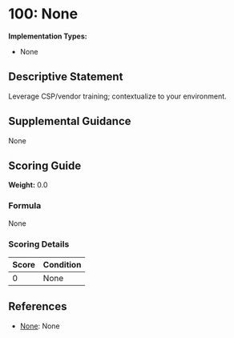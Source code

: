 # 100: None

**Implementation Types:**
- None

## Descriptive Statement

Leverage CSP/vendor training; contextualize to your environment.

## Supplemental Guidance

None

## Scoring Guide

**Weight:** 0.0

### Formula

None

### Scoring Details

| Score | Condition |
| ----- | --------- |
| 0 | None |

## References

- [None](None): None


